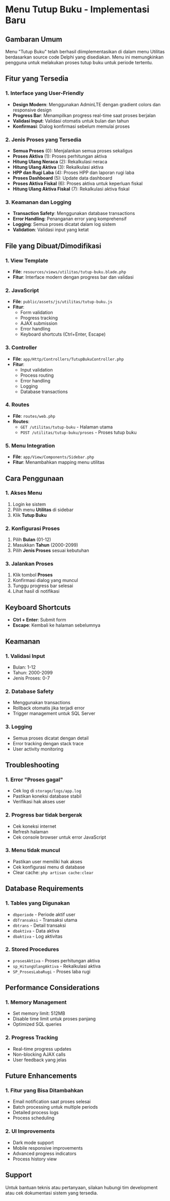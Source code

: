# Menu Tutup Buku - Implementasi Baru

## Gambaran Umum

Menu "Tutup Buku" telah berhasil diimplementasikan di dalam menu Utilitas berdasarkan source code Delphi yang disediakan. Menu ini memungkinkan pengguna untuk melakukan proses tutup buku untuk periode tertentu.

## Fitur yang Tersedia

### 1. Interface yang User-Friendly
- **Design Modern**: Menggunakan AdminLTE dengan gradient colors dan responsive design
- **Progress Bar**: Menampilkan progress real-time saat proses berjalan
- **Validasi Input**: Validasi otomatis untuk bulan dan tahun
- **Konfirmasi**: Dialog konfirmasi sebelum memulai proses

### 2. Jenis Proses yang Tersedia
- **Semua Proses** (0): Menjalankan semua proses sekaligus
- **Proses Aktiva** (1): Proses perhitungan aktiva
- **Hitung Ulang Neraca** (2): Rekalkulasi neraca
- **Hitung Ulang Aktiva** (3): Rekalkulasi aktiva
- **HPP dan Rugi Laba** (4): Proses HPP dan laporan rugi laba
- **Proses Dashboard** (5): Update data dashboard
- **Proses Aktiva Fiskal** (6): Proses aktiva untuk keperluan fiskal
- **Hitung Ulang Aktiva Fiskal** (7): Rekalkulasi aktiva fiskal

### 3. Keamanan dan Logging
- **Transaction Safety**: Menggunakan database transactions
- **Error Handling**: Penanganan error yang komprehensif
- **Logging**: Semua proses dicatat dalam log sistem
- **Validation**: Validasi input yang ketat

## File yang Dibuat/Dimodifikasi

### 1. View Template
- **File**: `resources/views/utilitas/tutup-buku.blade.php`
- **Fitur**: Interface modern dengan progress bar dan validasi

### 2. JavaScript
- **File**: `public/assets/js/utilitas/tutup-buku.js`
- **Fitur**: 
  - Form validation
  - Progress tracking
  - AJAX submission
  - Error handling
  - Keyboard shortcuts (Ctrl+Enter, Escape)

### 3. Controller
- **File**: `app/Http/Controllers/TutupBukuController.php`
- **Fitur**:
  - Input validation
  - Process routing
  - Error handling
  - Logging
  - Database transactions

### 4. Routes
- **File**: `routes/web.php`
- **Routes**:
  - `GET /utilitas/tutup-buku` - Halaman utama
  - `POST /utilitas/tutup-buku/proses` - Proses tutup buku

### 5. Menu Integration
- **File**: `app/View/Components/Sidebar.php`
- **Fitur**: Menambahkan mapping menu utilitas

## Cara Penggunaan

### 1. Akses Menu
1. Login ke sistem
2. Pilih menu **Utilitas** di sidebar
3. Klik **Tutup Buku**

### 2. Konfigurasi Proses
1. Pilih **Bulan** (01-12)
2. Masukkan **Tahun** (2000-2099)
3. Pilih **Jenis Proses** sesuai kebutuhan

### 3. Jalankan Proses
1. Klik tombol **Proses**
2. Konfirmasi dialog yang muncul
3. Tunggu progress bar selesai
4. Lihat hasil di notifikasi

## Keyboard Shortcuts

- **Ctrl + Enter**: Submit form
- **Escape**: Kembali ke halaman sebelumnya

## Keamanan

### 1. Validasi Input
- Bulan: 1-12
- Tahun: 2000-2099
- Jenis Proses: 0-7

### 2. Database Safety
- Menggunakan transactions
- Rollback otomatis jika terjadi error
- Trigger management untuk SQL Server

### 3. Logging
- Semua proses dicatat dengan detail
- Error tracking dengan stack trace
- User activity monitoring

## Troubleshooting

### 1. Error "Proses gagal"
- Cek log di `storage/logs/app.log`
- Pastikan koneksi database stabil
- Verifikasi hak akses user

### 2. Progress bar tidak bergerak
- Cek koneksi internet
- Refresh halaman
- Cek console browser untuk error JavaScript

### 3. Menu tidak muncul
- Pastikan user memiliki hak akses
- Cek konfigurasi menu di database
- Clear cache: `php artisan cache:clear`

## Database Requirements

### 1. Tables yang Digunakan
- `dbperiode` - Periode aktif user
- `dbTransaksi` - Transaksi utama
- `dbtrans` - Detail transaksi
- `dbaktiva` - Data aktiva
- `dbaktiva` - Log aktivitas

### 2. Stored Procedures
- `prosesAktiva` - Proses perhitungan aktiva
- `sp_HitungUlangAktiva` - Rekalkulasi aktiva
- `SP_ProsesLabaRugi` - Proses laba rugi

## Performance Considerations

### 1. Memory Management
- Set memory limit: 512MB
- Disable time limit untuk proses panjang
- Optimized SQL queries

### 2. Progress Tracking
- Real-time progress updates
- Non-blocking AJAX calls
- User feedback yang jelas

## Future Enhancements

### 1. Fitur yang Bisa Ditambahkan
- Email notification saat proses selesai
- Batch processing untuk multiple periods
- Detailed process logs
- Process scheduling

### 2. UI Improvements
- Dark mode support
- Mobile responsive improvements
- Advanced progress indicators
- Process history view

## Support

Untuk bantuan teknis atau pertanyaan, silakan hubungi tim development atau cek dokumentasi sistem yang tersedia. 